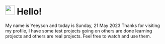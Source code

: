  <h1>
    <img src="https://emojis.slackmojis.com/emojis/images/1643510097/45343/hi.gif?1643510097" width="30"/> 
    Hello!
 </h1>
 <p>
    My name is Yeeyson and today is Sunday, 21 May 2023
    Thanks for visiting my profile, I have some test projects going on others are done learning projects and others are real projects.
    Feel free to watch and use them.
 </p>